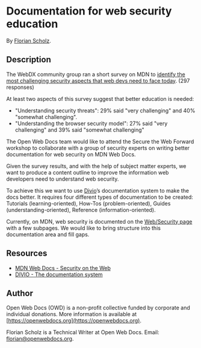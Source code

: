 # Documentation for web security education

By [Florian Scholz](#author).

## Description

The WebDX community group ran a short survey on MDN to [identify the most challenging security aspects that web devs need to face today](https://github.com/web-platform-dx/developer-research/blob/main/mdn-short-surveys/2023-05-15-security-dx/interpretation.md). (297 responses)

At least two aspects of this survey suggest that better education is needed:

* "Understanding security threats": 29% said "very challenging" and 40% "somewhat challenging".
* "Understanding the browser security model": 27% said "very challenging" and 39% said "somewhat challenging"

The Open Web Docs team would like to attend the Secure the Web Forward workshop to collaborate with a group of security experts on writing better documentation for web security on MDN Web Docs.

Given the survey results, and with the help of subject matter experts, we want to produce a content outline to improve the information web developers need to understand web security.

To achieve this we want to use [Divio](https://documentation.divio.com/)’s documentation system to make the docs better. It requires four different types of documentation to be created: Tutorials (learning-oriented), How-Tos (problem-oriented), Guides (understanding-oriented), Reference (information-oriented).

Currently, on MDN, web security is documented on the [Web/Security page](https://developer.mozilla.org/en-US/docs/Web/Security) with a few subpages. We would like to bring structure into this documentation area and fill gaps.


## Resources

* [MDN Web Docs - Security on the Web](https://developer.mozilla.org/en-US/docs/Web/Security) 
* [DIVIO - The documentation system](https://documentation.divio.com/)


## Author

Open Web Docs (OWD) is a non-profit collective funded by corporate and individual donations. More information is available at [https://openwebdocs.org](https://openwebdocs.org).

Florian Scholz is a Technical Writer at Open Web Docs. Email: [florian@openwebdocs.org](mailto:florian@openwebdocs.org).
